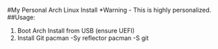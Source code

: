 #My Personal Arch Linux Install
*Warning - This is highly personalized.
##Usage:
1. Boot Arch Install from USB (ensure UEFI)
2. Install Git
    pacman -Sy
    reflector 
    pacman -S git
